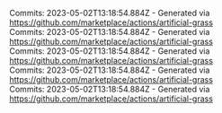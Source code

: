 Commits: 2023-05-02T13:18:54.884Z - Generated via https://github.com/marketplace/actions/artificial-grass
<br>
Commits: 2023-05-02T13:18:54.884Z - Generated via https://github.com/marketplace/actions/artificial-grass
<br>
Commits: 2023-05-02T13:18:54.884Z - Generated via https://github.com/marketplace/actions/artificial-grass
<br>
Commits: 2023-05-02T13:18:54.884Z - Generated via https://github.com/marketplace/actions/artificial-grass
<br>
Commits: 2023-05-02T13:18:54.884Z - Generated via https://github.com/marketplace/actions/artificial-grass
<br>
